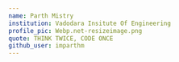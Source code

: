 ```yaml
---
name: Parth Mistry
institution: Vadodara Insitute Of Engineering
profile_pic: Webp.net-resizeimage.png
quote: THINK TWICE, CODE ONCE
github_user: imparthm
---
```

